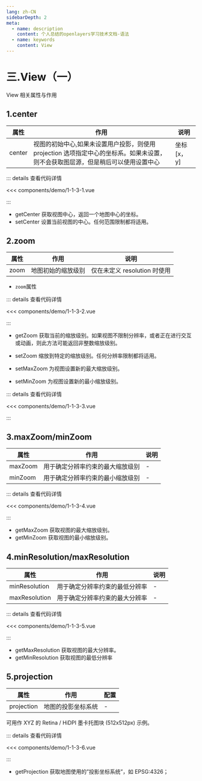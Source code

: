 ```yaml
---
lang: zh-CN
sidebarDepth: 2
meta:
  - name: description
    content: 个人总结的openlayers学习技术文档-语法
  - name: keywords
    content: View
---
```


# 三.View（一）

View 相关属性与作用

## 1.center

| 属性   | 作用                                                                                                                              | 说明        |
| ------ | --------------------------------------------------------------------------------------------------------------------------------- | ----------- |
| center | 视图的初始中心,如果未设置用户投影，则使用 projection 选项指定中心的坐标系。如果未设置，则不会获取图层源，但是稍后可以使用设置中心 | 坐标[x， y] |

  <Container url="https://zhoubichuan.com/resume/?type=openlayers&name=1-1-3-1.vue" />

::: details 查看代码详情

<<< components/demo/1-1-3-1.vue

:::

- getCenter 获取视图中心，返回一个地图中心的坐标。
- setCenter 设置当前视图的中心。任何范围限制都将适用。

## 2.zoom

| 属性 | 作用               | 说明                         |
| ---- | ------------------ | ---------------------------- |
| zoom | 地图初始的缩放级别 | 仅在未定义 resolution 时使用 |

- `zoom`属性

  <Container url="https://zhoubichuan.com/resume/?type=openlayers&name=1-1-3-2.vue" />

::: details 查看代码详情

<<< components/demo/1-1-3-2.vue

:::

- getZoom 获取当前的缩放级别。如果视图不限制分辨率，或者正在进行交互或动画，则此方法可能返回非整数缩放级别。
- setZoom 缩放到特定的缩放级别。任何分辨率限制都将适用。
- setMaxZoom 为视图设置新的最大缩放级别。
- setMinZoom 为视图设置新的最小缩放级别。

  <Container url="https://zhoubichuan.com/resume/?type=openlayers&name=1-1-3-3.vue" />

::: details 查看代码详情

<<< components/demo/1-1-3-3.vue

:::

## 3.maxZoom/minZoom

| 属性    | 作用                             | 说明 |
| ------- | -------------------------------- | ---- |
| maxZoom | 用于确定分辨率约束的最大缩放级别 | -    |
| minZoom | 用于确定分辨率约束的最小缩放级别 | -    |

  <Container url="https://zhoubichuan.com/resume/?type=openlayers&name=1-1-3-4.vue" />

::: details 查看代码详情

<<< components/demo/1-1-3-4.vue

:::

- getMaxZoom 获取视图的最大缩放级别。
- getMinZoom 获取视图的最小缩放级别。

## 4.minResolution/maxResolution

| 属性          | 作用                           | 说明 |
| ------------- | ------------------------------ | ---- |
| minResolution | 用于确定分辨率约束的最低分辨率 | -    |
| maxResolution | 用于确定分辨率约束的最大分辨率 | -    |

  <Container url="https://zhoubichuan.com/resume/?type=openlayers&name=1-1-3-5.vue" />

::: details 查看代码详情

<<< components/demo/1-1-3-5.vue

:::

- getMaxResolution 获取视图的最大分辨率。
- getMinResolution 获取视图的最低分辨率

## 5.projection

| 属性       | 作用               | 配置 |
| ---------- | ------------------ | ---- |
| projection | 地图的投影坐标系统 | -    |

可用作 XYZ 的 Retina / HiDPI 墨卡托图块 (512x512px) 示例。

  <Container url="https://zhoubichuan.com/resume/?type=openlayers&name=1-1-3-6.vue" />

::: details 查看代码详情

<<< components/demo/1-1-3-6.vue

:::

- getProjection 获取地图使用的”投影坐标系统”，如 EPSG:4326；
